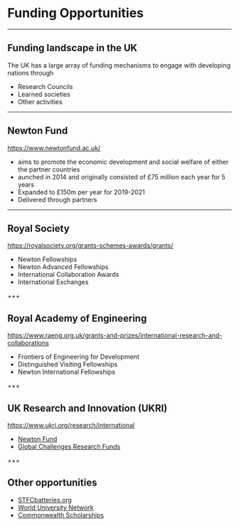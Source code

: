 # Funding Opportunities

---
## Funding landscape in the UK

The UK has a large array of funding mechanisms to engage with developing nations through

- Research Councils
- Learned societies
- Other activities

---

## Newton Fund

https://www.newtonfund.ac.uk/

- aims to promote the economic development and social welfare of either the partner countries
- aunched in 2014 and originally consisted of £75 million each year for 5 years
- Expanded to £150m per year for 2019-2021
- Delivered through partners

--- 

## Royal Society

https://royalsociety.org/grants-schemes-awards/grants/

- Newton Fellowships
- Newton Advanced Fellowships
- International Collaboration Awards
- International Exchanges

+++ 

## Royal Academy of Engineering

https://www.raeng.org.uk/grants-and-prizes/international-research-and-collaborations

- Frontiers of Engineering for Development
- Distinguished Visiting Fellowships
- Newton International Fellowships

+++

## UK Research and Innovation (UKRI)

https://www.ukri.org/research/international

- [Newton Fund](https://www.ukri.org/research/international/newton-fund/)
- [Global Challenges Research Funds](https://www.ukri.org/research/global-challenges-research-fund/)

+++

## Other opportunities

- [STFCbatteries.org](https://www.stfcbatteries.org/)
- [World University Network](http://wun.ac.uk)
- [Commonwealth Scholarships](https://www.britishcouncil.in/study-uk/scholarships/commonwealth-scholarships)


